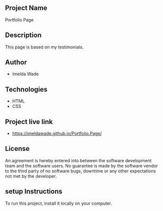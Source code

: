 ## Project Name
Portfolio Page

## Description
This page is based on my testimonials.

## Author
* Imelda Wade

## Technologies                                                             
* HTML
* CSS

## Project live link
* https://imeldawade.github.io/Portfolio.Page/

## License
An agreement is hereby entered into between the software development team and the software users.
No guarantee is made by the software vendor to the third party of no software bugs, downtime or any other expectations not met by the developer.

##  setup Instructions
To run this project, install it locally on your computer.